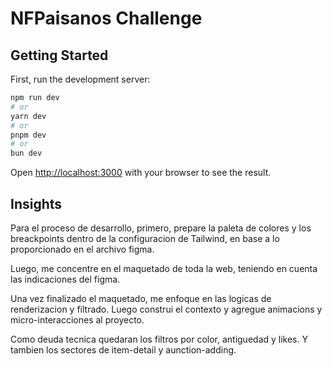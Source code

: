# NFPaisanos Challenge

## Getting Started

First, run the development server:

```bash
npm run dev
# or
yarn dev
# or
pnpm dev
# or
bun dev
```

Open [http://localhost:3000](http://localhost:3000) with your browser to see the result.

## Insights

Para el proceso de desarrollo, primero, prepare la paleta de colores y los breackpoints dentro de la configuracion de Tailwind, en base a lo proporcionado en el archivo figma.

Luego, me concentre en el maquetado de toda la web, teniendo en cuenta las indicaciones del figma.

Una vez finalizado el maquetado, me enfoque en las logicas de renderizacion y filtrado. Luego construi el contexto y agregue animacions y micro-interacciones al proyecto.

Como deuda tecnica quedaran los filtros por color, antiguedad y likes. Y tambien los sectores de item-detail y aunction-adding. 
